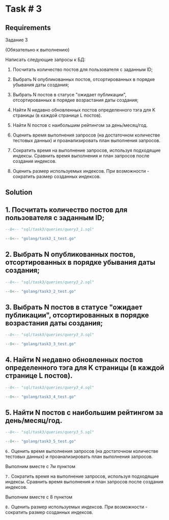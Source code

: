 # Task # 3
## Requirements
Задание 3

(Обязательно к выполнению)

Написать следующие запросы к БД:

1. Посчитать количество постов для пользователя с заданным ID;

2. Выбрать N опубликованных постов, отсортированных в порядке убывания даты создания;
3. Выбрать N постов в статусе "ожидает публикации", отсортированных в порядке возрастания даты создания;
4. Найти N недавно обновленных постов определенного тэга для K страницы (в каждой странице L постов).
5. Найти N постов с наибольшим рейтингом за день/месяц/год.

6. Оценить время выполнения запросов (на достаточном количестве тестовых данных) и проанализировать план выполнения запросов.
7. Сократить время на выполнение запросов, используя подходящие индексы. Сравнить время выполнения и план запросов после создания индексов.
8. Оценить размер используемых индексов. При возможности - сократить размер созданных индексов.

## Solution

## 1. Посчитать количество постов для пользователя с заданным ID;

```sql
--8<-- "sql/task3/queries/query3_1.sql"
```

```go
--8<-- "golang/task3_1_test.go"
```

## 2. Выбрать N опубликованных постов, отсортированных в порядке убывания даты создания;

```sql
--8<-- "sql/task3/queries/query3_2.sql"
```

```go
--8<-- "golang/task3_2_test.go"
```

## 3. Выбрать N постов в статусе "ожидает публикации", отсортированных в порядке возрастания даты создания;

```sql
--8<-- "sql/task3/queries/query3_3.sql"
```

```go
--8<-- "golang/task3_3_test.go"
```

## 4. Найти N недавно обновленных постов определенного тэга для K страницы (в каждой странице L постов).

```sql
--8<-- "sql/task3/queries/query3_4.sql"
```

```go
--8<-- "golang/task3_4_test.go"
```

## 5. Найти N постов с наибольшим рейтингом за день/месяц/год.

```sql
--8<-- "sql/task3/queries/query3_5.sql"
```

```go
--8<-- "golang/task3_5_test.go"
```

`6.` Оценить время выполнения запросов (на достаточном количестве тестовых данных) и проанализировать план выполнения запросов.

Выполним вместе с 7м пунктом

`7.` Сократить время на выполнение запросов, используя подходящие индексы. Сравнить время выполнения и план запросов после создания индексов.

Выполним вместе с 8 пунктом

`8.` Оценить размер используемых индексов. При возможности - сократить размер созданных индексов.
